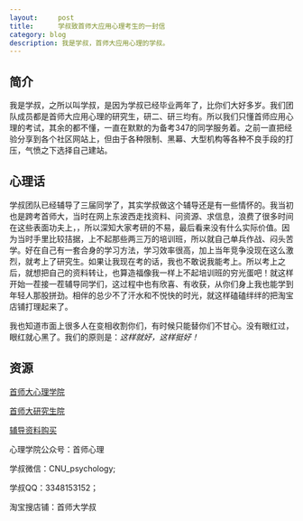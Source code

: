 ```yaml
---
layout:     post
title:      学叔致首师大应用心理考生的一封信
category: blog
description: 我是学叔，首师大应用心理的学叔。
---
```


## 简介

我是学叔，之所以叫学叔，是因为学叔已经毕业两年了，比你们大好多岁。我们团队成员都是首师大应用心理的研究生，研二、研三均有。所以我们只懂首师应用心理的考试，其余的都不懂，一直在默默的为备考347的同学服务着。之前一直把经验分享到各个社区网站上，但由于各种限制、黑幕、大型机构等各种不良手段的打压，气愤之下选择自己建站。

## 心理话

学叔团队已经辅导了三届同学了，其实学叔做这个辅导还是有一些情怀的。我当初也是跨考首师大，当时在网上东波西走找资料、问资源、求信息，浪费了很多时间在这些表面功夫上，，所以深知大家考研的不易，最后看来没有什么实际价值。因为当时手里比较拮据，上不起那些两三万的培训班，所以就自己单兵作战、闷头苦学。好在自己有一套合身的学习方法，学习效率很高，加上当年竞争没现在这么激烈，就考上了研究生。如果让我现在考的话，我也不敢说我能考上。所以考上之后，就想把自己的资料转让，也算造福像我一样上不起培训班的穷光蛋吧！就这样开始一茬接一茬辅导同学们，这过程中也有欣喜、有收获，从你们身上我也能学到年轻人那股拼劲。相伴的总少不了汗水和不悦快的时光，就这样磕磕绊绊的把淘宝店铺打理起来了。

我也知道市面上很多人在变相收割你们，有时候只能替你们不甘心。没有眼红过，眼红就心黑了。我们的原则是：*这样就好，这样挺好！*



## 资源

[首师大心理学院](http://xlxy.cnu.edu.cn)

[首师大研究生院](http://grad.cnu.edu.cn)

[辅导资料购买](https://shop155320243.taobao.com/?spm=a1z10.1-c.0.0.462d728561Kav3)

心理学院公众号：首师心理

学叔微信：CNU_psychology;

学叔QQ：3348153152；

淘宝搜店铺：首师大学叔




